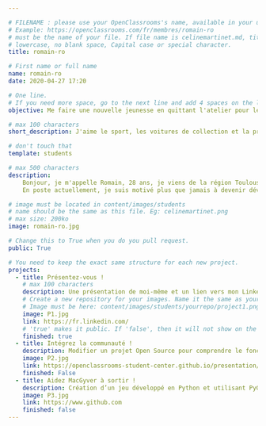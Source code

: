 ```yaml
---

# FILENAME : please use your OpenClassrooms's name, available in your url.
# Example: https://openclassrooms.com/fr/membres/romain-ro
# must be the name of your file. If file name is celinemartinet.md, title is celinemartinet.
# lowercase, no blank space, Capital case or special character.
title: romain-ro

# First name or full name
name: romain-ro
date: 2020-04-27 17:20

# One line.
# If you need more space, go to the next line and add 4 spaces on the left, as in 'description'.
objective: Me faire une nouvelle jeunesse en quittant l'atelier pour le digital !

# max 100 characters
short_description: J'aime le sport, les voitures de collection et la programmation !

# don't touch that
template: students

# max 500 characters
description:
    Bonjour, je m'appelle Romain, 28 ans, je viens de la région Toulousaine.
    En poste actuellement, je suis motivé plus que jamais à devenir développeur Python !!! :)

# image must be located in content/images/students
# name should be the same as this file. Eg: celinemartinet.png
# max size: 200ko
image: romain-ro.jpg

# Change this to True when you do you pull request.
public: True

# You need to keep the exact same structure for each new project.
projects:
  - title: Présentez-vous !
    # max 100 characters
    description: Une présentation de moi-même et un lien vers mon LinkedIn.
    # Create a new repository for your images. Name it the same as your nickname and profile picture.
    # Image must be here: content/images/students/yourrepo/project1.png
    image: P1.jpg
    link: https://fr.linkedin.com/
    # 'true' makes it public. If 'false', then it will not show on the website.
    finished: true
  - title: Intégrez la communauté !
    description: Modifier un projet Open Source pour comprendre le fonctionnement de Git, de Github et des pull requests.
    image: P2.jpg
    link: https://openclassrooms-student-center.github.io/presentation/students/romain.html
    finished: False
  - title: Aidez MacGyver à sortir !
    description: Création d’un jeu développé en Python et utilisant PyGame.
    image: P3.jpg
    link: https://www.github.com
    finished: false
---
```

